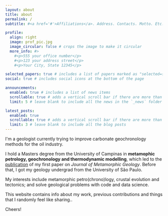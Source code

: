 ```yaml
---
layout: about
title: about
permalink: /
subtitle: #<a href='#'>Affiliations</a>. Address. Contacts. Motto. Etc.

profile:
  align: right
  image: prof_pic.jpg
  image_circular: false # crops the image to make it circular
  more_info: #>
    #<p>555 your office number</p>
    #<p>123 your address street</p>
    #<p>Your City, State 12345</p>

selected_papers: true # includes a list of papers marked as "selected={true}"
social: true # includes social icons at the bottom of the page

announcements:
  enabled: true # includes a list of news items
  scrollable: true # adds a vertical scroll bar if there are more than 3 news items
  limit: 5 # leave blank to include all the news in the `_news` folder

latest_posts:
  enabled: true
  scrollable: true # adds a vertical scroll bar if there are more than 3 new posts items
  limit: 3 # leave blank to include all the blog posts
---
```


I'm a geologist currently trying to improve carbonate geochronology methods for the oil industry.

I hold a Masters degree from the University of Campinas in **metamophic petrology, geochronology and thermodynamic modelling**, which led to the [publication](https://onlinelibrary.wiley.com/doi/10.1111/jmg.70007) of my first paper on _Journal of Metamorphic Geology_. Before that, I got my geology undergrad from the University of São Paulo.

My interests include metamorphic petro(chrono)logy, crustal evolution and tectonics; and solve geological problems with code and data science.

This website contains info about my work, previous contributions and things that I randomly feel like sharing..

Cheers!